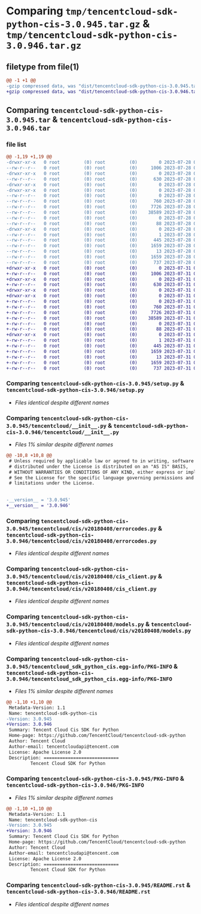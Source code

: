 # Comparing `tmp/tencentcloud-sdk-python-cis-3.0.945.tar.gz` & `tmp/tencentcloud-sdk-python-cis-3.0.946.tar.gz`

## filetype from file(1)

```diff
@@ -1 +1 @@
-gzip compressed data, was "dist/tencentcloud-sdk-python-cis-3.0.945.tar", last modified: Fri Jul 28 00:24:19 2023, max compression
+gzip compressed data, was "dist/tencentcloud-sdk-python-cis-3.0.946.tar", last modified: Mon Jul 31 00:22:32 2023, max compression
```

## Comparing `tencentcloud-sdk-python-cis-3.0.945.tar` & `tencentcloud-sdk-python-cis-3.0.946.tar`

### file list

```diff
@@ -1,19 +1,19 @@
-drwxr-xr-x   0 root         (0) root         (0)        0 2023-07-28 00:24:19.000000 tencentcloud-sdk-python-cis-3.0.945/
--rw-r--r--   0 root         (0) root         (0)     1006 2023-07-28 00:24:19.000000 tencentcloud-sdk-python-cis-3.0.945/setup.py
-drwxr-xr-x   0 root         (0) root         (0)        0 2023-07-28 00:24:19.000000 tencentcloud-sdk-python-cis-3.0.945/tencentcloud/
--rw-r--r--   0 root         (0) root         (0)      630 2023-07-28 00:24:19.000000 tencentcloud-sdk-python-cis-3.0.945/tencentcloud/__init__.py
-drwxr-xr-x   0 root         (0) root         (0)        0 2023-07-28 00:24:19.000000 tencentcloud-sdk-python-cis-3.0.945/tencentcloud/cis/
-drwxr-xr-x   0 root         (0) root         (0)        0 2023-07-28 00:24:19.000000 tencentcloud-sdk-python-cis-3.0.945/tencentcloud/cis/v20180408/
--rw-r--r--   0 root         (0) root         (0)        0 2023-07-28 00:24:19.000000 tencentcloud-sdk-python-cis-3.0.945/tencentcloud/cis/v20180408/__init__.py
--rw-r--r--   0 root         (0) root         (0)      760 2023-07-28 00:24:19.000000 tencentcloud-sdk-python-cis-3.0.945/tencentcloud/cis/v20180408/errorcodes.py
--rw-r--r--   0 root         (0) root         (0)     7726 2023-07-28 00:24:19.000000 tencentcloud-sdk-python-cis-3.0.945/tencentcloud/cis/v20180408/cis_client.py
--rw-r--r--   0 root         (0) root         (0)    38589 2023-07-28 00:24:19.000000 tencentcloud-sdk-python-cis-3.0.945/tencentcloud/cis/v20180408/models.py
--rw-r--r--   0 root         (0) root         (0)        0 2023-07-28 00:24:19.000000 tencentcloud-sdk-python-cis-3.0.945/tencentcloud/cis/__init__.py
--rw-r--r--   0 root         (0) root         (0)       88 2023-07-28 00:24:19.000000 tencentcloud-sdk-python-cis-3.0.945/setup.cfg
-drwxr-xr-x   0 root         (0) root         (0)        0 2023-07-28 00:24:19.000000 tencentcloud-sdk-python-cis-3.0.945/tencentcloud_sdk_python_cis.egg-info/
--rw-r--r--   0 root         (0) root         (0)        1 2023-07-28 00:24:19.000000 tencentcloud-sdk-python-cis-3.0.945/tencentcloud_sdk_python_cis.egg-info/dependency_links.txt
--rw-r--r--   0 root         (0) root         (0)      445 2023-07-28 00:24:19.000000 tencentcloud-sdk-python-cis-3.0.945/tencentcloud_sdk_python_cis.egg-info/SOURCES.txt
--rw-r--r--   0 root         (0) root         (0)     1659 2023-07-28 00:24:19.000000 tencentcloud-sdk-python-cis-3.0.945/tencentcloud_sdk_python_cis.egg-info/PKG-INFO
--rw-r--r--   0 root         (0) root         (0)       13 2023-07-28 00:24:19.000000 tencentcloud-sdk-python-cis-3.0.945/tencentcloud_sdk_python_cis.egg-info/top_level.txt
--rw-r--r--   0 root         (0) root         (0)     1659 2023-07-28 00:24:19.000000 tencentcloud-sdk-python-cis-3.0.945/PKG-INFO
--rw-r--r--   0 root         (0) root         (0)      737 2023-07-28 00:24:19.000000 tencentcloud-sdk-python-cis-3.0.945/README.rst
+drwxr-xr-x   0 root         (0) root         (0)        0 2023-07-31 00:22:32.000000 tencentcloud-sdk-python-cis-3.0.946/
+-rw-r--r--   0 root         (0) root         (0)     1006 2023-07-31 00:22:32.000000 tencentcloud-sdk-python-cis-3.0.946/setup.py
+drwxr-xr-x   0 root         (0) root         (0)        0 2023-07-31 00:22:32.000000 tencentcloud-sdk-python-cis-3.0.946/tencentcloud/
+-rw-r--r--   0 root         (0) root         (0)      630 2023-07-31 00:22:32.000000 tencentcloud-sdk-python-cis-3.0.946/tencentcloud/__init__.py
+drwxr-xr-x   0 root         (0) root         (0)        0 2023-07-31 00:22:32.000000 tencentcloud-sdk-python-cis-3.0.946/tencentcloud/cis/
+drwxr-xr-x   0 root         (0) root         (0)        0 2023-07-31 00:22:32.000000 tencentcloud-sdk-python-cis-3.0.946/tencentcloud/cis/v20180408/
+-rw-r--r--   0 root         (0) root         (0)        0 2023-07-31 00:22:32.000000 tencentcloud-sdk-python-cis-3.0.946/tencentcloud/cis/v20180408/__init__.py
+-rw-r--r--   0 root         (0) root         (0)      760 2023-07-31 00:22:32.000000 tencentcloud-sdk-python-cis-3.0.946/tencentcloud/cis/v20180408/errorcodes.py
+-rw-r--r--   0 root         (0) root         (0)     7726 2023-07-31 00:22:32.000000 tencentcloud-sdk-python-cis-3.0.946/tencentcloud/cis/v20180408/cis_client.py
+-rw-r--r--   0 root         (0) root         (0)    38589 2023-07-31 00:22:32.000000 tencentcloud-sdk-python-cis-3.0.946/tencentcloud/cis/v20180408/models.py
+-rw-r--r--   0 root         (0) root         (0)        0 2023-07-31 00:22:32.000000 tencentcloud-sdk-python-cis-3.0.946/tencentcloud/cis/__init__.py
+-rw-r--r--   0 root         (0) root         (0)       88 2023-07-31 00:22:32.000000 tencentcloud-sdk-python-cis-3.0.946/setup.cfg
+drwxr-xr-x   0 root         (0) root         (0)        0 2023-07-31 00:22:32.000000 tencentcloud-sdk-python-cis-3.0.946/tencentcloud_sdk_python_cis.egg-info/
+-rw-r--r--   0 root         (0) root         (0)        1 2023-07-31 00:22:32.000000 tencentcloud-sdk-python-cis-3.0.946/tencentcloud_sdk_python_cis.egg-info/dependency_links.txt
+-rw-r--r--   0 root         (0) root         (0)      445 2023-07-31 00:22:32.000000 tencentcloud-sdk-python-cis-3.0.946/tencentcloud_sdk_python_cis.egg-info/SOURCES.txt
+-rw-r--r--   0 root         (0) root         (0)     1659 2023-07-31 00:22:32.000000 tencentcloud-sdk-python-cis-3.0.946/tencentcloud_sdk_python_cis.egg-info/PKG-INFO
+-rw-r--r--   0 root         (0) root         (0)       13 2023-07-31 00:22:32.000000 tencentcloud-sdk-python-cis-3.0.946/tencentcloud_sdk_python_cis.egg-info/top_level.txt
+-rw-r--r--   0 root         (0) root         (0)     1659 2023-07-31 00:22:32.000000 tencentcloud-sdk-python-cis-3.0.946/PKG-INFO
+-rw-r--r--   0 root         (0) root         (0)      737 2023-07-31 00:22:32.000000 tencentcloud-sdk-python-cis-3.0.946/README.rst
```

### Comparing `tencentcloud-sdk-python-cis-3.0.945/setup.py` & `tencentcloud-sdk-python-cis-3.0.946/setup.py`

 * *Files identical despite different names*

### Comparing `tencentcloud-sdk-python-cis-3.0.945/tencentcloud/__init__.py` & `tencentcloud-sdk-python-cis-3.0.946/tencentcloud/__init__.py`

 * *Files 1% similar despite different names*

```diff
@@ -10,8 +10,8 @@
 # Unless required by applicable law or agreed to in writing, software
 # distributed under the License is distributed on an "AS IS" BASIS,
 # WITHOUT WARRANTIES OR CONDITIONS OF ANY KIND, either express or implied.
 # See the License for the specific language governing permissions and
 # limitations under the License.
 
 
-__version__ = '3.0.945'
+__version__ = '3.0.946'
```

### Comparing `tencentcloud-sdk-python-cis-3.0.945/tencentcloud/cis/v20180408/errorcodes.py` & `tencentcloud-sdk-python-cis-3.0.946/tencentcloud/cis/v20180408/errorcodes.py`

 * *Files identical despite different names*

### Comparing `tencentcloud-sdk-python-cis-3.0.945/tencentcloud/cis/v20180408/cis_client.py` & `tencentcloud-sdk-python-cis-3.0.946/tencentcloud/cis/v20180408/cis_client.py`

 * *Files identical despite different names*

### Comparing `tencentcloud-sdk-python-cis-3.0.945/tencentcloud/cis/v20180408/models.py` & `tencentcloud-sdk-python-cis-3.0.946/tencentcloud/cis/v20180408/models.py`

 * *Files identical despite different names*

### Comparing `tencentcloud-sdk-python-cis-3.0.945/tencentcloud_sdk_python_cis.egg-info/PKG-INFO` & `tencentcloud-sdk-python-cis-3.0.946/tencentcloud_sdk_python_cis.egg-info/PKG-INFO`

 * *Files 1% similar despite different names*

```diff
@@ -1,10 +1,10 @@
 Metadata-Version: 1.1
 Name: tencentcloud-sdk-python-cis
-Version: 3.0.945
+Version: 3.0.946
 Summary: Tencent Cloud Cis SDK for Python
 Home-page: https://github.com/TencentCloud/tencentcloud-sdk-python
 Author: Tencent Cloud
 Author-email: tencentcloudapi@tencent.com
 License: Apache License 2.0
 Description: ============================
         Tencent Cloud SDK for Python
```

### Comparing `tencentcloud-sdk-python-cis-3.0.945/PKG-INFO` & `tencentcloud-sdk-python-cis-3.0.946/PKG-INFO`

 * *Files 1% similar despite different names*

```diff
@@ -1,10 +1,10 @@
 Metadata-Version: 1.1
 Name: tencentcloud-sdk-python-cis
-Version: 3.0.945
+Version: 3.0.946
 Summary: Tencent Cloud Cis SDK for Python
 Home-page: https://github.com/TencentCloud/tencentcloud-sdk-python
 Author: Tencent Cloud
 Author-email: tencentcloudapi@tencent.com
 License: Apache License 2.0
 Description: ============================
         Tencent Cloud SDK for Python
```

### Comparing `tencentcloud-sdk-python-cis-3.0.945/README.rst` & `tencentcloud-sdk-python-cis-3.0.946/README.rst`

 * *Files identical despite different names*

